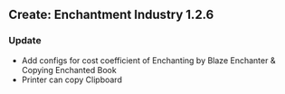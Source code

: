 ## Create: Enchantment Industry 1.2.6

### Update
- Add configs for cost coefficient of Enchanting by Blaze Enchanter & Copying Enchanted Book
- Printer can copy Clipboard
